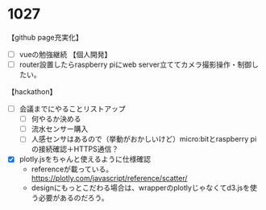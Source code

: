 # 1027

【github page充実化】
- [ ] vueの勉強継続
【個人開発】
- [ ] router設置したらraspberry piにweb server立ててカメラ撮影操作・制御したい。

【hackathon】
- [ ] 会議までにやることリストアップ
  - [ ] 何やるか決める
  - [ ] 流水センサー購入
  - [ ] 人感センサはあるので（挙動がおかしいけど）micro:bitとraspberry piの接続確認＋HTTPS通信？

- [x] plotly.jsをちゃんと使えるように仕様確認 
  - referenceが載っている。https://plotly.com/javascript/reference/scatter/
  - designにもっとこだわる場合は、wrapperのplotlyじゃなくてd3.jsを使う必要があるのだろう。
